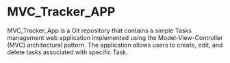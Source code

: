 # MVC_Tracker_APP
MVC_Tracker_App is a Git repository that contains a simple Tasks management web application implemented using the Model-View-Controller (MVC) architectural pattern. The application allows users to create, edit, and delete tasks associated with specific Task.
